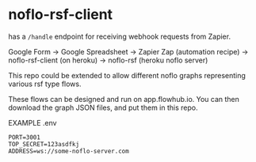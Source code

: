 # noflo-rsf-client

has a `/handle` endpoint for receiving webhook requests from Zapier. 

Google Form -> Google Spreadsheet -> Zapier Zap (automation recipe) -> noflo-rsf-client (on heroku) -> noflo-rsf (heroku noflo server)

This repo could be extended to allow different noflo graphs representing various rsf type flows. 

These flows can be designed and run on app.flowhub.io. You can then download the graph JSON files, and put them in this repo.

EXAMPLE .env
```
PORT=3001
TOP_SECRET=123asdfkj
ADDRESS=ws://some-noflo-server.com
```
